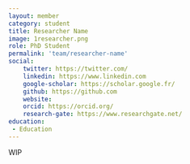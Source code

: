 ```yaml
---
layout: member
category: student
title: Researcher Name
image: 1researcher.png
role: PhD Student
permalink: 'team/researcher-name'
social:
    twitter: https://twitter.com/
    linkedin: https://www.linkedin.com
    google-scholar: https://scholar.google.fr/
    github: https://github.com
    website:
    orcid: https://orcid.org/
    research-gate: https://www.researchgate.net/
education:
 - Education
---
```


WIP
